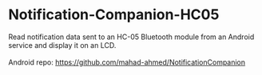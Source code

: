 # Notification-Companion-HC05

Read notification data sent to an HC-05 Bluetooth module from an Android service and display it on an LCD.
<br><br>Android repo: https://github.com/mahad-ahmed/NotificationCompanion
